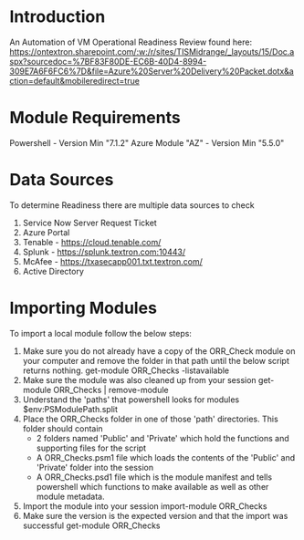 # Introduction 
An Automation of VM Operational Readiness Review found here:
https://ontextron.sharepoint.com/:w:/r/sites/TISMidrange/_layouts/15/Doc.aspx?sourcedoc=%7BF83F80DE-EC6B-40D4-8994-309E7A6F6FC6%7D&file=Azure%20Server%20Delivery%20Packet.dotx&action=default&mobileredirect=true

# Module Requirements
 Powershell -  Version Min "7.1.2"
 Azure Module "AZ" - Version Min "5.5.0"

# Data Sources
To determine Readiness there are multiple data sources to check 
1.	Service Now Server Request Ticket
2.  Azure Portal
3.	Tenable - https://cloud.tenable.com/ 
4.	Splunk - https://splunk.textron.com:10443/
5.	McAfee - https://txasecapp001.txt.textron.com/
6.  Active Directory

# Importing Modules
To import a local module follow the below steps: 
1. Make sure you do not already have a copy of the ORR_Check module on your computer and remove the folder in that path until the below script returns nothing. 
    get-module ORR_Checks -listavailable
2. Make sure the module was also cleaned up from your session
    get-module ORR_Checks | remove-module
3. Understand the 'paths' that powershell looks for modules
    $env:PSModulePath.split
4. Place the ORR_Checks folder in one of those 'path' directories. This folder should contain 
    - 2 folders named 'Public' and 'Private' which hold the functions and supporting files for the script
    - A ORR_Checks.psm1 file which loads the contents of the 'Public' and 'Private' folder into the session
    - A ORR_Checks.psd1 file which is the module manifest and tells powershell which functions to make available as well as other module metadata. 
5. Import the module into your session
    import-module ORR_Checks
6. Make sure the version is the expected version and that the import was successful
    get-module ORR_Checks

